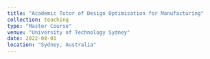 ```yaml
---
title: "Academic Tutor of Design Optimisation for Manufacturing"
collection: teaching
type: "Master Course"
venue: "University of Technology Sydney"
date: 2022-08-01
location: "Sydney, Australia"
---
```


